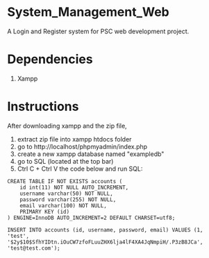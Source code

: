 # System_Management_Web
 A Login and Register system for PSC web development project.

# Dependencies
1. Xampp

# Instructions
After downloading xampp and the zip file,
1. extract zip file into xampp htdocs folder
2. go to http://localhost/phpmyadmin/index.php
3. create a new xampp database named "exampledb"
4. go to SQL (located at the top bar)
5. Ctrl C + Ctrl V the code below and run SQL:
```
CREATE TABLE IF NOT EXISTS accounts (
    id int(11) NOT NULL AUTO_INCREMENT,
    username varchar(50) NOT NULL,
    password varchar(255) NOT NULL,
    email varchar(100) NOT NULL,
    PRIMARY KEY (id)
) ENGINE=InnoDB AUTO_INCREMENT=2 DEFAULT CHARSET=utf8;

INSERT INTO accounts (id, username, password, email) VALUES (1, 'test', '$2y$10$SfhYIDtn.iOuCW7zfoFLuuZHX6lja4lF4XA4JqNmpiH/.P3zB8JCa', 'test@test.com');
```

